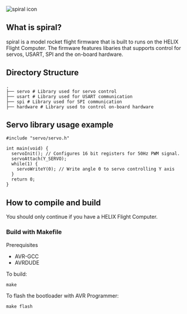 ![spiral icon](https://i.imgur.com/8JeVKCG.png)


## What is spiral?
spiral is a model rocket flight firmware that is built to runs on the HELIX Flight Computer. The firmware features libaries that supports control for servos, USART, SPI and the on-board hardware. 

Directory Structure
------
    .
    ├── servo # Library used for servo control
    ├── usart # Library used for USART communication
    ├── spi # Library used for SPI communication
    ├── hardware # Library used to control on-board hardware 


## Servo library usage example
```
#include "servo/servo.h"

int main(void) {
  servoInit(); // Configures 16 bit registers for 50Hz PWM signal.
  servoAttach(Y_SERVO); 
  while(1) {
    servoWriteY(0); // Write angle 0 to servo controlling Y axis
  }
  return 0;
}
```

## How to compile and build
You should only continue if you have a HELIX Flight Computer.
### Build with Makefile

Prerequisites
- AVR-GCC
- AVRDUDE

To build:
```
make
```

To flash the bootloader with AVR Programmer:
```
make flash
```
